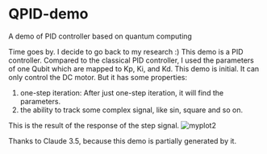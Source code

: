 # QPID-demo
A demo of PID controller based on quantum computing

Time goes by. I decide to go back to my research :) This demo is a PID controller. Compared to the classical PID controller, I used the parameters of one Qubit which are mapped to Kp, Ki, and Kd.  This demo is initial. It can only control the DC motor. But it has some properties:
1. one-step iteration: After just one-step iteration, it will find the parameters.
2. the ability to track some complex signal, like sin, square and so on.

This is the result of the response of the step signal.
![myplot2](https://github.com/user-attachments/assets/dfab5586-88d6-44ef-8797-9f3c818dba90)


Thanks to Claude 3.5, because this demo is partially generated by it.
